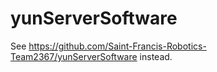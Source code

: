 # yunServerSoftware
See https://github.com/Saint-Francis-Robotics-Team2367/yunServerSoftware instead.
